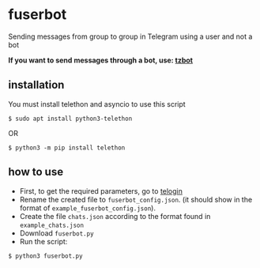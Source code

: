# fuserbot
Sending messages from group to group in Telegram using a user and not a bot

**If you want to send messages through a bot, use: [tzbot](https://github.com/tzagim/tzbot)**

## installation
You must install telethon and asyncio to use this script
```
$ sudo apt install python3-telethon
```
OR
```
$ python3 -m pip install telethon
```

## how to use
+ First, to get the required parameters, go to [telogin](https://github.com/tzagim/telogin)
+ Rename the created file to `fuserbot_config.json`. (it should show in the format of `example_fuserbot_config.json`).
+ Create the file `chats.json` according to the format found in `example_chats.json`
+ Download `fuserbot.py`
+ Run the script:
```
$ python3 fuserbot.py
```
